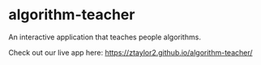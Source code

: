 # algorithm-teacher
An interactive application that teaches people algorithms. 

Check out our live app here: https://ztaylor2.github.io/algorithm-teacher/ 
